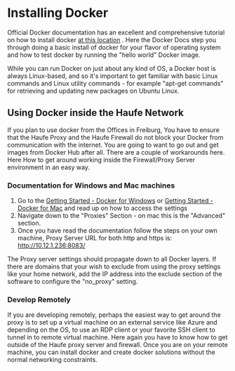 # Installing Docker

Official Docker documentation has an excellent and comprehensive tutorial on how to install docker [at this location](https://docs.docker.com/engine/getstarted/step_one/) . Here the Docker Docs step you through doing a basic install of docker for your flavor of operating system and how to test docker by running the "hello world" Docker image.

While you can run Docker on just about any kind of OS, a Docker host is always Linux-based, and so it's important to get familiar with basic Linux commands and Linux utility commands - for example "apt-get commands" for retrieving and updating new packages on Ubuntu Linux.

## Using Docker inside the Haufe Network

If you plan to use docker from the Offices in Freiburg, You have to ensure that the Haufe Proxy and the Haufe Firewall do not block your Docker from communication with the internet. You are going to want to go out and get images from Docker Hub after all. There are a couple of workarounds here. Here How to get around working inside the Firewall/Proxy Server environment in an easy way. 

### Documentation for Windows and Mac machines

1. Go to the [Getting Started - Docker for Windows](https://docs.docker.com/docker-for-windows/) or [Getting Started - Docker for Mac](https://docs.docker.com/docker-for-mac/) and read up on how to access the settings
2. Navigate down to the "Proxies" Section - on mac this is the "Advanced" section.
3. Once you have read the documentation follow the steps on your own machine, Proxy Server URL for both http and https is: http://10.12.1.236:8083/

The Proxy server settings should propagate down to all Docker layers. If there are domains that your wish to exclude from using the proxy settings like your home network, add the IP address into the exclude section of the software to configure the "no_proxy" setting.

### Develop Remotely

If you are developing remotely, perhaps the easiest way to get around the proxy is to set up a virtual machine on an external service like Azure and depending on the OS, to use an RDP client or your favorite SSH client to tunnel in to remote virtual machine. Here again you have to know how to get outside of the Haufe proxy server and firewall. Once you are on your remote machine, you can install docker and create docker solutions without the normal networking constraints. 













